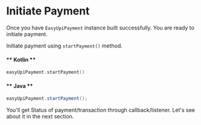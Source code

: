 # Initiate Payment

Once you have `EasyUpiPayment` instance built successfully. You are ready to initiate payment.

Initiate payment using `startPayment()` method.

<!-- tabs:start -->

#### ** Kotlin **

```kotlin
easyUpiPayment.startPayment()
```

#### ** Java **

```java
easyUpiPayment.startPayment();
```

<!-- tabs:end -->

You'll get Status of payment/transaction through callback/listener. Let's see about it in the next section.
